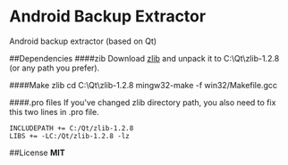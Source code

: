 # Android Backup Extractor
Android backup extractor (based on Qt)

##Dependencies
####zib
Download [zlib] and unpack it to C:\Qt\zlib-1.2.8 (or any path you prefer).

####Make zlib
	cd C:\Qt\zlib-1.2.8
	mingw32-make -f win32/Makefile.gcc

####.pro files
If you've changed zlib directory path, you also need to fix this two lines in .pro file.

	INCLUDEPATH += C:/Qt/zlib-1.2.8
	LIBS += -LC:/Qt/zlib-1.2.8 -lz

##License
**MIT**


[zlib]:http://zlib.net/zlib128.zip
